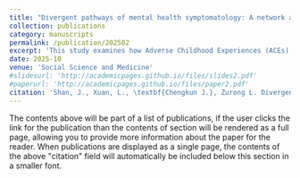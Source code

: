 ```yaml
---
title: "Divergent pathways of mental health symptomatology: A network analysis of adverse childhood experiences and mental health disorders from early to middle adulthood"
collection: publications
category: manuscripts
permalink: /publication/202502
excerpt: 'This study examines how Adverse Childhood Experiences (ACEs) shape the structure and temporal dynamics of mental health symptoms from early to middle adulthood. Using longitudinal data from the National Longitudinal Study of Adolescent to Adult Health (Add Health), we analyzed Wave 4 (ages 24–32) and Wave 5 (ages 32–42). Cross-sectional and cross-lagged panel network analyses (CLPN) were applied to six symptoms: Post-traumatic stress disorder (PTSD), anxiety, depression, suicidal ideation, and suicide attempts, stratified by ACE exposure. Results showed that childhood abuse and anxiety were central in early adulthood, whereas depression became most central in middle adulthood, reflecting a developmental shift in network structure. Suicidal ideation and suicide attempts consistently acted as bridge symptoms, linking otherwise distinct clusters. Among individuals with ACEs, anxiety functioned as a transdiagnostic initiator, predicting the onset and amplification of multiple symptoms over time, while networks among those without ACEs were less interconnected. These findings indicate that ACEs not only elevate psychiatric risk but also shape the complexity, density, and directional flow of symptom networks across adulthood. Identifying central and bridge symptoms through network modeling highlights potential targets for developmentally informed interventions. The application of cross-lagged network analysis further advances methodological approaches to clarifying potential causal pathways in population mental health research.'
date: 2025-10
venue: 'Social Science and Medicine'
#slidesurl: 'http://academicpages.github.io/files/slides2.pdf'
#paperurl: 'http://academicpages.github.io/files/paper2.pdf'
citation: 'Shan, J., Xuan, L., \textbf{Chengkun J.}, Zurong L. Divergent Pathways of Mental Health Symptomatology: A Network Analysis of Adverse Childhood Experiences and Mental Health Disorders from Early to Middle Adulthood. \textit{Social Science and Medicine}, 2026.'
---
```


The contents above will be part of a list of publications, if the user clicks the link for the publication than the contents of section will be rendered as a full page, allowing you to provide more information about the paper for the reader. When publications are displayed as a single page, the contents of the above "citation" field will automatically be included below this section in a smaller font.